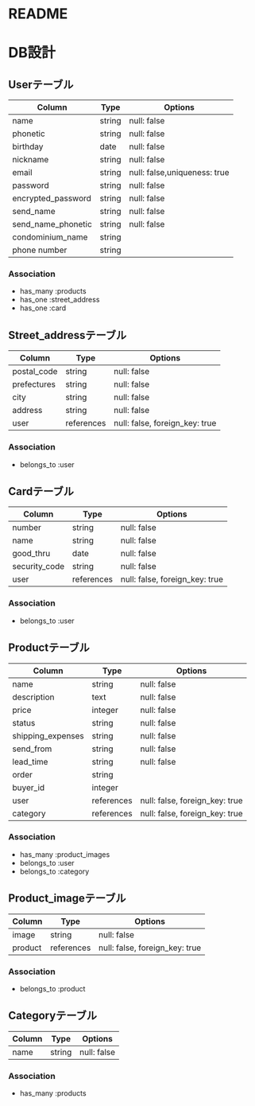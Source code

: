 # README

# DB設計
## Userテーブル
|Column|Type|Options|
|------|----|-------|
|name|string|null: false|
|phonetic|string|null: false|
|birthday|date|null: false|
|nickname|string|null: false|
|email|string|null: false,uniqueness: true|
|password|string|null: false|
|encrypted_password|string|null: false|
|send_name|string|null: false|
|send_name_phonetic|string|null: false|
|condominium_name|string||
|phone number|string||

### Association
- has_many :products
- has_one :street_address
- has_one :card


## Street_addressテーブル
|Column|Type|Options|
|------|----|-------|
|postal_code|string|null: false|
|prefectures|string|null: false|
|city|string|null: false|
|address|string|null: false|
|user|references|null: false, foreign_key: true|

### Association
- belongs_to :user


## Cardテーブル
|Column|Type|Options|
|------|----|-------|
|number|string|null: false|
|name|string|null: false|
|good_thru|date|null: false|
|security_code|string|null: false|
|user|references|null: false, foreign_key: true|

### Association
- belongs_to :user


## Productテーブル
|Column|Type|Options|
|------|----|-------|
|name|string|null: false|
|description|text|null: false|
|price|integer|null: false|
|status|string|null: false|
|shipping_expenses|string|null: false|
|send_from|string|null: false|
|lead_time|string|null: false|
|order|string||
|buyer_id|integer||
|user|references|null: false, foreign_key: true|
|category|references|null: false, foreign_key: true|

### Association
- has_many :product_images
- belongs_to :user
- belongs_to :category


## Product_imageテーブル
|Column|Type|Options|
|------|----|-------|
|image|string|null: false|
|product|references|null: false, foreign_key: true|

### Association
- belongs_to :product


## Categoryテーブル
|Column|Type|Options|
|------|----|-------|
|name|string|null: false|

### Association
- has_many :products